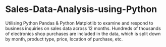 # Sales-Data-Analysis-using-Python
Utilising Python Pandas &amp; Python Matplotlib to examine and respond to business inquiries on sales data across 12 months. Hundreds of thousands of electronics shop purchases are included in the data, which is split down by month, product type, price, location of purchase, etc. 
